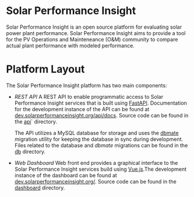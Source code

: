 # Solar Performance Insight

Solar Performance Insight is an open source platform for evaluating solar power
plant performance. Solar Performance Insight aims to provide a tool for the PV
Operations and Mainteneance (O&M) community to compare actual plant
performance with modeled performance.

# Platform Layout

The Solar Performance Insight platform has two main components:

- *REST API*
    A REST API to enable programmatic access to Solar Performance Insight
    services that is built using [FastAPI](https://fastapi.tiangolo.com/).
    Documentation for the development instance of the API can be found at
    [dev.solarperformanceinsight.org/api/docs](https://dev.solarperformanceinsight.org/api/docs).
    Source code can be found in the [api](tree/main/api)` directory.

    The API utilizes a MySQL database for storage and uses the [dbmate](https://github.com/amacneil/dbmate)
    migration utility for keeping the database in sync during development.
    Files related to the database and *dbmate* migrations can be found in the
    [db](tree/main/db) directory.

- *Web Dashboard*
    Web front end provides a graphical interface to the Solar Performance
    Insight services build using [Vue.js](https://vuejs.org/).The development
    instance of the dashboard can be found at [dev.solarperformanceinsight.org/](https://dev.solarperformanceinsight.org/).
    Source code can be found in the [dashboard](tree/main/dashboard) directory.
